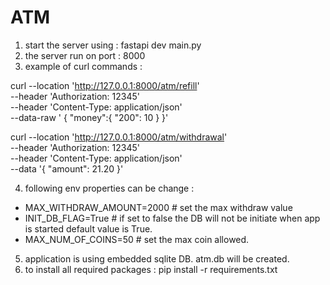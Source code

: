 # ATM 

1. start the server using : 
    fastapi dev main.py
2. the server run on port : 8000
3.  example of curl commands :

curl --location 'http://127.0.0.1:8000/atm/refill' \
--header 'Authorization: 12345' \
--header 'Content-Type: application/json' \
--data-raw '
{
"money":{
"200": 10
}
}'

curl --location 'http://127.0.0.1:8000/atm/withdrawal' \
--header 'Authorization: 12345' \
--header 'Content-Type: application/json' \
--data '{
"amount": 21.20
}'

4. following env properties can be change :
* MAX_WITHDRAW_AMOUNT=2000 # set the max withdraw value
* INIT_DB_FLAG=True # if set to false the DB will not be initiate when app is started default value is True.
* MAX_NUM_OF_COINS=50 # set the max coin allowed.

5. application is using embedded sqlite DB. atm.db will be created.
6. to install all required packages : 
   pip install -r requirements.txt
